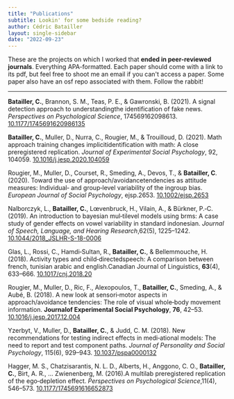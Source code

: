 ```yaml
---
title: "Publications"
subtitle: Lookin' for some bedside reading?
author: Cédric Batailler
layout: single-sidebar
date: "2022-09-23"
---
```


These are the projects on which I worked that **ended in peer-reviewed 
journals**. Everything APA-formatted. Each paper should come with a link to its 
pdf, but feel free to shoot me an email if you can't access a paper. Some paper also have an osf repo associated with them. Follow the rabbit!

---

**Batailler, C.**, Brannon, S. M., Teas, P. E., & Gawronski, B. (2021). A signal detection approach to understandingthe identification of fake news. _Perspectives on Psychological Science_, 174569162098613. [10.1177/1745691620986135](https://doi.org/10.1177/1745691620986135)  
[<i class="fa-solid fa-file-pdf"></i>](pdf/2021_BBTG_PPS.pdf)


**Batailler, C.**, Muller, D., Nurra, C., Rougier, M., & Trouilloud, D. (2021). Math approach training changes implicitidentification with math: A close preregistered replication. _Journal of Experimental Social Psychology_, 92, 104059. [10.1016/j.jesp.2020.104059](https://doi.org/10.1016/j.jesp.2020.104059)  
[<i class="fa-solid fa-file-pdf"></i>](pdf/2021_BMNRT_JESP.pdf)
[<i class="ai ai-osf"></i>](https://osf.io/pcea3)

Rougier, M., Muller, D., Courset, R., Smeding, A., Devos, T., & **Batailler, C**. (2020). Toward the use of approach/avoidancetendencies as attitude measures: Individual‑ and group‑level variability of the ingroup bias. _European Journal of Social Psychology_, ejsp.2653. [10.1002/ejsp.2653](https://doi.org/10.1002/ejsp.2653)  
[<i class="fa-solid fa-file-pdf"></i>](pdf/2020_RMCSDB_EJSP.pdf)
[<i class="ai ai-osf"></i>]()

Nalborczyk, L., **Batailler, C.**, Lœvenbruck, H., Vilain, A., & Bürkner, P.‑C. (2019). An introduction to bayesian mul‑tilevel models using brms: A case study of gender effects on vowel variability in standard indonesian. _Journal of Speech, Language, and Hearing Research_,62(5), 1225–1242. [10.1044/2018_JSLHR-S-18-0006](https://doi.org/10.1044/2018_JSLHR-S-18-0006)  
[<i class="fa-solid fa-file-pdf"></i>](pdf/2019_NBLVB_JSLHR.pdf)

Glas, L., Rossi, C., Hamdi‑Sultan, R., **Batailler, C.**, & Bellemmouche, H. (2018). Activity types and child‑directedspeech: A comparison between french, tunisian arabic and english.Canadian Journal of Linguistics, __63__(4), 633–666. [10.1017/cnj.2018.20](https://doi.org/10.1017/cnj.2018.20)  
[<i class="fa-solid fa-file-pdf"></i>](pdf/2018_GRSBB_CJL.pdf)

Rougier, M., Muller, D., Ric, F., Alexopoulos, T., **Batailler, C.**, Smeding, A., & Aubé, B. (2018). A new look at sensori‑motor aspects in approach/avoidance tendencies: The role of visual whole‑body movement information. __Journalof Experimental Social Psychology__, __76__, 42–53. [10.1016/j.jesp.2017.12.004](https://doi.org/10.1016/j.jesp.2017.12.004)  
[<i class="fa-solid fa-file-pdf"></i>](pdf/2018_RMRABSA_JESP.pdf)
[<i class="ai ai-osf"></i>](http://osf.io/hd6fw/)

Yzerbyt, V., Muller, D., **Batailler, C.**, & Judd, C. M. (2018). New recommendations for testing indirect effects in medi‑ational models: The need to report and test component paths. _Journal of Personality and Social Psychology_, 115(6), 929–943. [10.1037/pspa0000132](https://doi.org/10.1037/pspa0000132)  
[<i class="fa-solid fa-file-pdf"></i>](pdf/2018_YMBJ_JPSP.pdf)


Hagger, M. S., Chatzisarantis, N. L. D., Alberts, H., Anggono, C. O., **Batailler, C.**, Birt, A. R., ... Zwienenberg, M. (2016).A multilab preregistered replication of the ego‑depletion effect. _Perspectives on Psychological Science_,11(4), 546–573. [10.1177/1745691616652873](https://doi.org/10.1177/1745691616652873)  
[<i class="fa-solid fa-file-pdf"></i>](pdf/2016_HCetal_PPS.pdf)
[<i class="ai ai-osf"></i>](https://osf.io/jymhe/)

